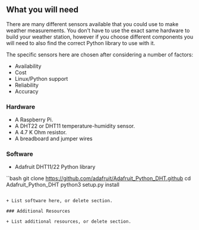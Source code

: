 ## What you will need

There are many different sensors available that you could use to make weather measurements. You don't have to use the exact same hardware to build your weather station, however if you choose different components you will need to also find the correct Python library to use with it.

The specific sensors here are chosen after considering a number of factors:
- Availability
- Cost
- Linux/Python support
- Reliability
- Accuracy

### Hardware

+ A Raspberry Pi.
+ A DHT22 or DHT11 temperature-humidity sensor.
+ A 4.7 K Ohm resistor.
+ A breadboard and jumper wires

### Software

+ Adafruit DHT11/22 Python library

``bash
git clone https://github.com/adafruit/Adafruit_Python_DHT.github
cd Adafruit_Python_DHT
python3 setup.py install
```

+ List software here, or delete section.

### Additional Resources

+ List additional resources, or delete section.
